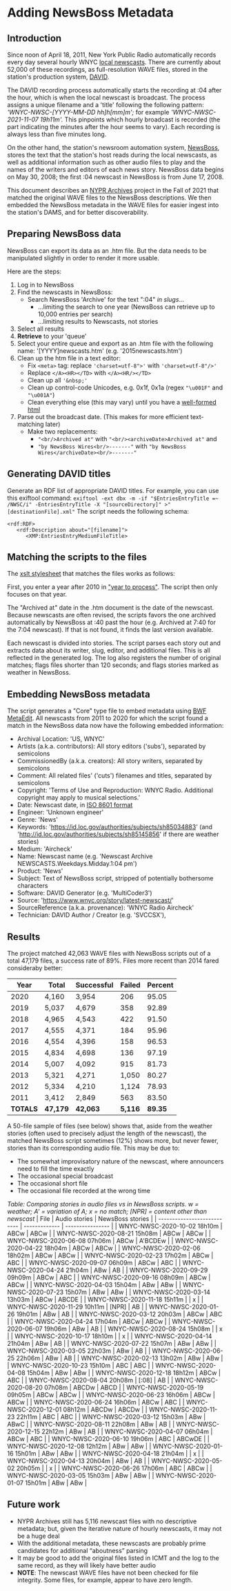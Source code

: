 # Adding NewsBoss Metadata
## Introduction
Since noon of April 18, 2011, New York Public Radio automatically records every day several hourly WNYC [local newscasts](https://www.wnyc.org/story/latest-newscast/). There are currently about 52,000 of these recordings, as full-resolution WAVE files, stored in the station's production system, [DAVID](https://www.davidsystems.com/).

The DAVID recording process automatically starts the recording at :04 after the hour, which is when the local newscast is broadcast. The process assigns a unique filename and a 'title' following the following pattern: *'WNYC-NWSC-[YYYY-MM-DD hh]h[mm]m';* for example *'WNYC-NWSC-2021-11-07 19h11m'.* This pinpoints which hourly broadcast is recorded (the part indicating the minutes after the hour seems to vary). Each recording is always less than five minutes long.

On the other hand, the station's newsroom automation system, [NewsBoss](https://www.newsboss.com/), stores the text that the station's host reads during the local newscasts, as well as additional information such as other audio files to play and the names of the writers and editors of each news story. NewsBoss data begins on May 30, 2008; the first :04 newscast in NewsBoss is from June 17, 2008.

This document describes an [NYPR Archives](https://www.wnyc.org/series/archives-preservation) project in the Fall of 2021 that matched the original WAVE files to the NewsBoss descriptions. We then embedded the NewsBoss metadata in the WAVE files for easier ingest into the station's DAMS, and for better discoverability.

## Preparing NewsBoss data
NewsBoss can export its data as an .htm file. But the data needs to be manipulated slightly in order to render it more usable.

Here are the steps:
1. Log in to NewsBoss
2. Find the newscasts in NewsBoss:
   * Search NewsBoss 'Archive' for the text ":04" *in slugs*...
     * ...limiting the search to one year (NewsBoss can retrieve up to 10,000 entries per search)
     * ...limiting results to Newscasts, not stories
3. Select all results
4. **Retrieve** to your 'queue'
5. Select your entire queue and export as an .htm file with the following name: '[YYYY]newscasts.htm' (e.g. '2015newscasts.htm')
6. Clean up the htm file in a text editor: 
   * Fix ```<meta>``` tag: replace ```'charset=utf-8">'```  with   ```'charset=utf-8"/>'```
   * Replace ```</A><HR></TD>``` with ```</A><HR/></TD>```
   * Clean up all ```'&nbsp;'```   
   * Clean up control-code Unicodes, e.g. 0x1f, 0x1a (regex ```"\u001F"``` and ```"\u001A"```)
   * Clean everything else (this may vary) until you have a [well-formed html](https://validator.w3.org/)
7. Parse out the broadcast date. (This makes for more efficient text-matching later) 
   * Make two replacements:
     * ```"<br/>Archived at"``` with ```"<br/><archiveDate>Archived at"``` and 
     * ```"by NewsBoss Wires<br/>-------"``` with ```"by NewsBoss Wires</archiveDate><br/>-------"```
    
## Generating DAVID titles
Generate an RDF list of appropriate DAVID titles. For example, you can use this exiftool command:
```exiftool -ext dbx -m -if "$EntriesEntryTitle =~ /NWSC/i" -EntriesEntryTitle -X "[sourceDirectory]" >"[destinationFile].xml"```
The script needs the following schema:
```
<rdf:RDF>
   <rdf:Description about="[filename]">
      <XMP:EntriesEntryMediumFileTitle>
```

## Matching the scripts to the files
The [xslt stylesheet](https://github.com/MarcosSueiro/nypr-archives-ingest-scripts/blob/master/currentTemplates/NewsBossExiftoolDBX2ixml.xsl) that matches the files works as follows:

First, you enter a year after 2010 in ["year to process"](https://github.com/MarcosSueiro/nypr-archives-ingest-scripts/blob/1941c7c0247f85e18c5ed13b14be284fefa0d304/currentTemplates/NewsBossExiftoolDBX2ixml.xsl#L24). The script then only focuses on that year.

The "Archived at" date in the .htm document is the date of the newscast. Because newscasts are often revised, the scripts favors the one archived automatically by NewsBoss at :40 past the hour (e.g. Archived at 7:40 for the 7:04 newscast). If that is not found, it finds the last version available.

Each newscast is divided into stories. The script parses each story out and extracts data about its writer, slug, editor, and additional files. This is all reflected in the generated log. The log also registers the number of original matches; flags files shorter than 120 seconds; and flags stories marked as weather in NewsBoss.

## Embedding NewsBoss metadata
The script generates a "Core" type file to embed metadata using [BWF MetaEdit](https://mediaarea.net/BWFMetaEdit). All newscasts from 2011 to 2020 for which the script found a match in the NewsBoss data now have the following embedded information:

* Archival Location: 'US, WNYC'
* Artists (a.k.a. contributors): All story editors ('subs'), separated by semicolons
* CommissionedBy (a.k.a. creators): All story writers, separated by semicolons
* Comment: All related files' ('cuts') filenames and titles, separated by semicolons
* Copyright: 'Terms of Use and Reproduction: WNYC Radio. Additional copyright may apply to musical selections.'
* Date: Newscast date, in [ISO 8601 format](https://www.iso.org/iso-8601-date-and-time-format.html)
* Engineer: 'Unknown engineer'
* Genre: 'News'
* Keywords: 'https://id.loc.gov/authorities/subjects/sh85034883' (and 'http://id.loc.gov/authorities/subjects/sh85145856' if there are weather stories)
* Medium: 'Aircheck'
* Name: Newscast name (e.g. 'Newscast Archive NEWSCASTS.Weekdays.Midday.1:04 pm')
* Product: 'News'
* Subject: Text of NewsBoss script, stripped of potentially bothersome characters
* Software: DAVID Generator (e.g. 'MultiCoder3')
* Source: 'https://www.wnyc.org/story/latest-newscast/'
* SourceReference (a.k.a. provenance): 'WNYC Radio Aircheck'
* Technician: DAVID Author / Creator (e.g. 'SVCCSX'),

## Results

The project matched 42,063 WAVE files with NewsBoss scripts out of a total 47,179 files, a success rate of 89%. Files more recent than 2014 fared consideraby better:

| Year   | Total  | Successful | Failed | Percent |
| ------ | ------ | ---------- | ------ | ------- |
| 2020   | 4,160  | 3,954      | 206    | 95.05   |
| 2019   | 5,037  | 4,679      | 358    | 92.89   |
| 2018   | 4,965  | 4,543      | 422    | 91.50   |
| 2017   | 4,555  | 4,371      | 184    | 95.96   |
| 2016   | 4,554  | 4,396      | 158    | 96.53   |
| 2015   | 4,834  | 4,698      | 136    | 97.19   |
| 2014   | 5,007  | 4,092      | 915    | 81.73   |
| 2013   | 5,321  | 4,271      | 1,050  | 80.27   |
| 2012   | 5,334  | 4,210      | 1,124  | 78.93   |
| 2011   | 3,412  | 2,849      | 563    | 83.50   |
| **TOTALS** | **47,179** | **42,063**     | **5,116**  | **89.35**   |

A 50-file sample of files (see below) shows that, aside from the weather stories (often used to precisely adjust the length of the newscast), the matched NewsBoss script sometimes (12%) shows more, but never fewer, stories than its corresponding audio file. This may be due to:
*	The somewhat improvisatory nature of the newscast, where announcers need to fill the time exactly
*	The occasional special broadcast
*	The occasional short file
*	The occasional file recorded at the wrong time

*Table: Comparing stories in audio files vs in NewsBoss scripts. 
w = weather; A' = variation of A; x = no match; \[NPR\] = content other than newscast*
| File                        | Audio stories | NewsBoss stories |
| --------------------------- | ------------- | ---------------- |
| WNYC-NWSC-2020-10-02 18h10m | ABCw          | ABCw             |
| WNYC-NWSC-2020-08-21 15h08m | ABCw          | ABCw             |
| WNYC-NWSC-2020-06-08 07h06m | ABCw          | A'BCDEw          |
| WNYC-NWSC-2020-04-22 18h04m | ABCw          | ABCw             |
| WNYC-NWSC-2020-02-06 18h02m | ABCw          | ABCw             |
| WNYC-NWSC-2020-02-23 17h02m | ABCw          | ABC              |
| WNYC-NWSC-2020-09-07 06h09m | ABCw          | ABC              |
| WNYC-NWSC-2020-04-24 21h04m | ABw           | AB               |
| WNYC-NWSC-2020-09-29 09h09m | ABCw          | ABC              |
| WNYC-NWSC-2020-09-16 08h09m | ABCw          | ABCw             |
| WNYC-NWSC-2020-04-03 15h04m | ABw           | ABw              |
| WNYC-NWSC-2020-07-23 15h07m | ABw           | ABw              |
| WNYC-NWSC-2020-03-14 13h03m | ABCw          | ABCDE            |
| WNYC-NWSC-2020-11-18 15h11m |               | x                |
| WNYC-NWSC-2020-11-29 10h11m | \[NPR\]       | AB               |
| WNYC-NWSC-2020-01-26 19h01m | ABw           | AB               |
| WNYC-NWSC-2020-03-12 20h03m | ABCw          | ABC              |
| WNYC-NWSC-2020-04-24 17h04m | ABCw          | ABCw             |
| WNYC-NWSC-2020-06-07 19h06m | ABw           | AB               |
| WNYC-NWSC-2020-08-24 15h08m |               | x                |
| WNYC-NWSC-2020-10-17 18h10m |               | x                |
| WNYC-NWSC-2020-04-14 21h04m | ABw           | AB               |
| WNYC-NWSC-2020-07-22 15h07m | ABw           | ABw              |
| WNYC-NWSC-2020-03-05 22h03m | ABw           | AB               |
| WNYC-NWSC-2020-06-25 22h06m | ABw           | AB               |
| WNYC-NWSC-2020-02-13 13h02m | ABw           | ABw              |
| WNYC-NWSC-2020-10-23 15h10m | ABC           | ABC              |
| WNYC-NWSC-2020-04-08 15h04m | ABw           | ABw              |
| WNYC-NWSC-2020-12-18 18h12m | ABCw          | ABC              |
| WNYC-NWSC-2020-08-04 20h08m | \[:08\]       | AB               |
| WNYC-NWSC-2020-08-20 07h08m | ABCDw         | ABCD             |
| WNYC-NWSC-2020-05-19 09h05m | ABCw          | ABCw             |
| WNYC-NWSC-2020-06-23 16h06m | ABCw          | ABCw             |
| WNYC-NWSC-2020-06-24 16h06m | ABCw          | ABC              |
| WNYC-NWSC-2020-12-01 08h12m | ABCDw         | ABCDw            |
| WNYC-NWSC-2020-11-23 22h11m | ABC           | ABC              |
| WNYC-NWSC-2020-03-12 15h03m | ABw           | ABwC             |
| WNYC-NWSC-2020-08-11 22h08m | ABw           | AB               |
| WNYC-NWSC-2020-12-15 22h12m | ABw           | AB               |
| WNYC-NWSC-2020-04-07 06h04m | ABCw          | ABC              |
| WNYC-NWSC-2020-06-10 19h06m | ABC           | ABCwDE           |
| WNYC-NWSC-2020-12-08 12h12m | ABw           | ABw              |
| WNYC-NWSC-2020-01-16 15h01m | ABw           | ABw              |
| WNYC-NWSC-2020-04-18 21h04m |               | x                |
| WNYC-NWSC-2020-04-13 20h04m | ABw           | AB               |
| WNYC-NWSC-2020-05-02 20h05m |               | x                |
| WNYC-NWSC-2020-06-26 17h06m | ABC           | ABCw             |
| WNYC-NWSC-2020-03-05 15h03m | ABw           | ABw              |
| WNYC-NWSC-2020-01-07 15h01m | ABw           | ABw              |

## Future work
*	NYPR Archives still has 5,116 newscast files with no descriptive metadata; but, given the iterative nature of hourly newscasts, it may not be a huge deal
* With the additional metadata, these newscasts are probably prime candidates for additional “aboutness” parsing
* It may be good to add the original files listed in ICMT and the log to the same record, as they will likely have better audio
* **NOTE**: The newscast WAVE files have not been checked for file integrity. Some files, for example, appear to have zero length.
